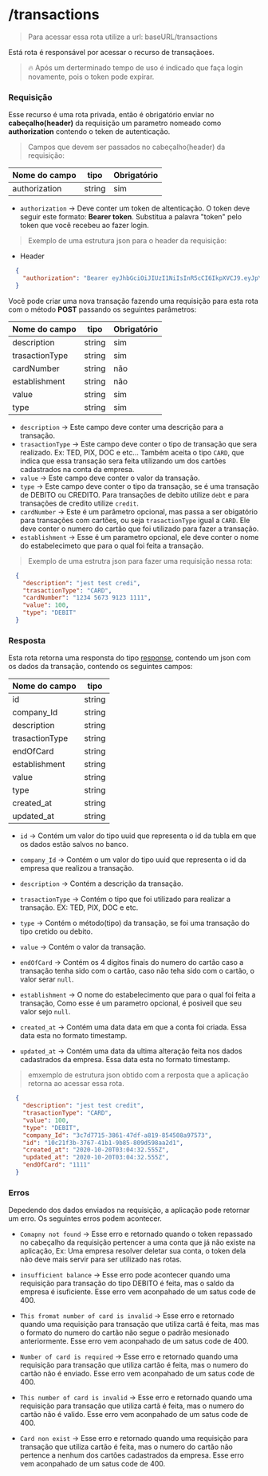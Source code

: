 # /transactions

> Para acessar essa rota utilize a url: baseURL/transactions

Está rota é responsável por acessar o recurso de transaçãoes.

> 🔥  Após um derterminado tempo de uso é indicado que faça login novamente, pois o token pode expirar.

### Requisição

  Esse recurso é uma rota privada, então é obrigatório enviar no **cabeçalho(header)** da requisição um parametro nomeado como **authorization** contendo o teken de autenticação.

 > Campos que devem ser passados no cabeçalho(header) da requisição:

  Nome do campo  | tipo   | Obrigatório
  ------- | ------ | -----------
  authorization | string |  sim

  - ```authorization``` -> Deve conter um token de altenticação. O token deve seguir este formato: **Bearer token**. Substitua a palavra "token" pelo token que você recebeu ao fazer login.

  > Exemplo de uma estrutura json para o header da requisição:

  - Header

  ```json
    {
      "authorization": "Bearer eyJhbGciOiJIUzI1NiIsInR5cCI6IkpXVCJ9.eyJpYXQiOjE2MDI5MTYyNzcsImV4cCI6MTYwMjkyMzQ3Nywic3ViIjoiM2M3ZDc3MTUtMzg2MS00N2RmLWE4MTktODU0NTA4YTk3NTczIn0.Hny0UclzxxklnHYMP8FrBX4i4T79U5a2lgBMJMKxzFw"
    }
  ```

  Vocẽ pode criar uma nova transação fazendo uma requisição para esta rota com o método **POST** passando os seguintes parâmetros:

  Nome do campo  | tipo   | Obrigatório
  ------- | ------ | -----------
  description    | string |  sim
  trasactionType | string |  sim
  cardNumber     | string |  não
  establishment  | string |  não
  value          | string |  sim
  type           | string |  sim

  - ```description``` -> Este campo deve conter uma descrição para a transação.
  - ```trasactionType``` -> Este campo deve conter o tipo de transação que sera realizado. Ex: TED, PIX, DOC e etc... Também aceita o tipo ```CARD```, que indica que essa transação sera feita utilizando um dos cartões cadastrados na conta da empresa.
  - ```value``` -> Este campo deve conter o valor da transação.
  - ```type``` ->  Este campo deve conter o tipo da transação, se é uma transação de DEBITO ou CREDITO. Para transações de debito utilize ```debt``` e para transações de credito utilize ```credit```.
  - ```cardNumber``` -> Este é um parâmetro opcional, mas passa a ser obigatório para transações com cartões, ou seja ```trasactionType``` igual a ```CARD```. Ele deve conter o numero do cartão que foi utilizado para fazer a transação.
  - ```establishment``` -> Esse é um parametro opcional, ele deve conter o nome do estabelecimeto que para o qual foi feita a transação.

  > Exemplo de uma estrutra json para fazer uma requisição nessa rota:

```json
  {
    "description": "jest test credi",
    "trasactionType": "CARD",
    "cardNumber": "1234 5673 9123 1111",
    "value": 100,
    "type": "DEBIT"
  }
```

### Resposta

Esta rota retorna uma responsta do tipo [response](https://expressjs.com/pt-br/api.html#res), contendo um json com os dados da transação, contendo os seguintes campos:

  Nome do campo  | tipo
  -------------- | ----
  id             | string
  company_Id     | string
  description    | string
  trasactionType | string
  endOfCard      | string
  establishment  | string
  value          | string
  type           | string
  created_at     | string
  updated_at     | string

 - ```id``` -> Contém um valor do tipo uuid que representa o id da tubla em que os dados estão salvos no banco.

  - ```company_Id``` -> Contém o um valor do tipo uuid que representa o id da empresa que realizou a transação.

  - ```description``` -> Contém a descrição da transação.

  - ```trasactionType``` -> Contém o tipo que foi utilizado para realizar a transação. EX: TED, PIX, DOC e etc.

  - ```type``` -> Contém o método(tipo) da transação, se foi uma transação do tipo cretido ou debito.

  - ```value``` -> Contém o valor da transação.

  - ```endOfCard``` -> Contém os 4 digitos finais do numero do cartão caso a transação tenha sido com o cartão, caso não teha sido com o cartão, o valor serar ```null```.

  - ```establishment``` -> O nome do estabelecimento que para o qual foi feita a transação, Como esse é um parametro opcional, é posiveil que seu valor sejo ```null```.

  - ```created_at``` -> Contém uma data data em que a conta foi criada. Essa data esta no formato timestamp.

  - ```updated_at``` -> Contém uma data da ultima alteração feita nos dados cadastrados da empresa. Essa data esta no formato timestamp.


> emxemplo de  estrutura json obtido com a rerposta que a aplicação retorna ao acessar essa rota.

```json
  {
    "description": "jest test credit",
    "trasactionType": "CARD",
    "value": 100,
    "type": "DEBIT",
    "company_Id": "3c7d7715-3861-47df-a819-854508a97573",
    "id": "10c21f3b-3767-41b1-9b85-809d598aa2d1",
    "created_at": "2020-10-20T03:04:32.555Z",
    "updated_at": "2020-10-20T03:04:32.555Z",
    "endOfCard": "1111"
  }
```

### Erros

Depedendo dos dados enviados na requisição, a aplicação pode retornar um erro. Os seguintes erros podem acontecer.

- ```Comapny not found``` -> Esse erro e retornado quando o token repassado no cabeçalho da requisição pertencer a uma conta que já não existe na aplicação, Ex: Uma empresa resolver deletar sua conta, o token dela não deve mais servir para ser utilizado nas rotas.

- ```insufficient balance``` -> Esse erro pode acontecer quando uma requisição para transação do tipo DEBITO é feita, mas o saldo da empresa é isuficiente. Esse erro vem aconpahado de um satus code de 400.

- ```This fromat number of card is invalid``` -> Esse erro e retornado quando uma requisição para transação que utiliza cartã é feita, mas mas o formato do numero do cartão não segue o padrão mesionado anteriormente. Esse erro vem aconpahado de um satus code de 400.

- ```Number of card is required``` -> Esse erro e retornado quando uma requisição para transação que utiliza cartão é feita, mas o numero do cartão não é enviado. Esse erro vem aconpahado de um satus code de 400.

- ```This number of card is invalid``` -> Esse erro e retornado quando uma requisição para transação que utiliza cartã é feita, mas o numero do cartão não é valido. Esse erro vem aconpahado de um satus code de 400.

- ```Card non exist``` -> Esse erro e retornado quando uma requisição para transação que utiliza cartão é feita, mas o numero do cartão não pertence a nenhum dos cartões cadastrados da empresa. Esse erro vem aconpahado de um satus code de 400.



